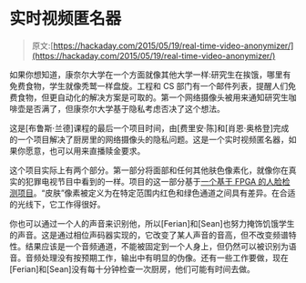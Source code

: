 # 实时视频匿名器

> 原文:[https://hackaday.com/2015/05/19/real-time-video-anonymizer/](https://hackaday.com/2015/05/19/real-time-video-anonymizer/)

如果你想知道，康奈尔大学在一个方面就像其他大学一样:研究生在挨饿，哪里有免费食物，学生就像秃鹫一样盘旋。工程和 CS 部门有一个邮件列表，提醒人们免费食物，但更自动化的解决方案是可取的。第一个网络摄像头被用来通知研究生咖啡壶是否满了，但康奈尔大学基于隐私考虑否决了这个想法。

这是[布鲁斯·兰德]课程的最后一个项目时间，由[费里安·陈]和[肖恩·奥格登]完成的一个项目解决了厨房里的网络摄像头的隐私问题。这是一个实时视频匿名器，如果你愿意，也可以用来直播赎金要求。

这个项目实际上有两个部分。第一部分将面部和任何其他肤色像素化，就像你在真实的犯罪电视节目中看到的一样。项目的这一部分基于[一个基于 FPGA 的人脸检测项目](http://ieeexplore.ieee.org/xpl/login.jsp?tp=&arnumber=1581185&url=http%3A%2F%2Fieeexplore.ieee.org%2Fxpls%2Fabs_all.jsp%3Farnumber%3D1581185)。“皮肤”像素被定义为在特定范围内红色和绿色通道之间具有差异。在合适的光线下，它工作得很好。

你也可以通过一个人的声音来识别他，所以[Ferian]和[Sean]也努力掩饰饥饿学生的声音。这是通过相位声码器实现的，它改变了某人声音的音高，但不改变频谱特性。结果应该是一个音频通道，不能被固定到一个人身上，但仍然可以被识别为语音。音频处理没有按预期工作，输出中有明显的伪像。还有一些工作要做，现在[Ferian]和[Sean]没有每十分钟检查一次厨房，他们可能有时间去做。